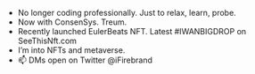 - No longer coding professionally. Just to relax, learn, probe.
- Now with ConsenSys. Treum. 
- Recently launched EulerBeats NFT. Latest #IWANBIGDROP on SeeThisNft.com
- I’m into NFTs and metaverse.
- 📫 DMs open on Twitter @iFirebrand

<!---
iFirebrand/iFirebrand is a ✨ special ✨ repository because its `README.md` (this file) appears on your GitHub profile.
You can click the Preview link to take a look at your changes.
--->
